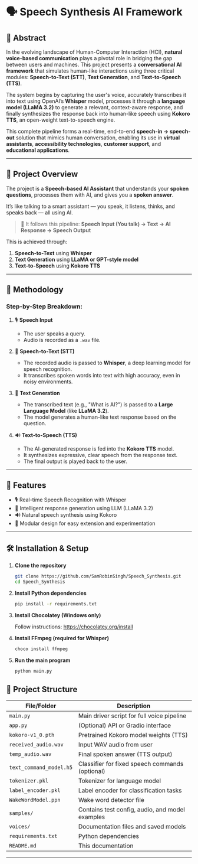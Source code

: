 # 🗣️ Speech Synthesis AI Framework


## 📝 Abstract

In the evolving landscape of Human-Computer Interaction (HCI), **natural voice-based communication** plays a pivotal role in bridging the gap between users and machines. This project presents a **conversational AI framework** that simulates human-like interactions using three critical modules: **Speech-to-Text (STT)**, **Text Generation**, and **Text-to-Speech (TTS)**.

The system begins by capturing the user's voice, accurately transcribes it into text using OpenAI’s **Whisper** model, processes it through a **language model (LLaMA 3.2)** to generate a relevant, context-aware response, and finally synthesizes the response back into human-like speech using **Kokoro TTS**, an open-weight text-to-speech engine.

This complete pipeline forms a real-time, end-to-end **speech-in → speech-out** solution that mimics human conversation, enabling its use in **virtual assistants**, **accessibility technologies**, **customer support**, and **educational applications**.

---

## 📌 Project Overview

The project is a **Speech-based AI Assistant** that understands your **spoken questions**, processes them with AI, and gives you a **spoken answer**.

It’s like talking to a smart assistant — you speak, it listens, thinks, and speaks back — all using AI.

> 🔄 It follows this pipeline:
**Speech Input (You talk) → Text → AI Response → Speech Output**

This is achieved through:
1. **Speech-to-Text** using **Whisper**
2. **Text Generation** using **LLaMA or GPT-style model**
3. **Text-to-Speech** using **Kokoro TTS**

---

## 🔬 Methodology

### Step-by-Step Breakdown:

1. 🎙️ **Speech Input**
   - The user speaks a query.
   - Audio is recorded as a `.wav` file.

2. 📝 **Speech-to-Text (STT)**
   - The recorded audio is passed to **Whisper**, a deep learning model for speech recognition.
   - It transcribes spoken words into text with high accuracy, even in noisy environments.

3. 🤖 **Text Generation**
   - The transcribed text (e.g., "What is AI?") is passed to a **Large Language Model** (like **LLaMA 3.2**).
   - The model generates a human-like text response based on the question.

4. 🔊 **Text-to-Speech (TTS)**
   - The AI-generated response is fed into the **Kokoro TTS** model.
   - It synthesizes expressive, clear speech from the response text.
   - The final output is played back to the user.

---

## 🚀 Features

- 🎙️ Real-time Speech Recognition with Whisper
- 🧠 Intelligent response generation using LLM (LLaMA 3.2)
- 🔊 Natural speech synthesis using Kokoro
- 📁 Modular design for easy extension and experimentation

---

## 🛠️ Installation & Setup

1. **Clone the repository**
   ```bash
   git clone https://github.com/SamRobinSingh/Speech_Synthesis.git
   cd Speech_Synthesis
2. **Install Python dependencies**
   ```bash
   pip install -r requirements.txt
3. **Install Chocolatey (Windows only)**
   
   Follow instructions: https://chocolatey.org/install
   
6. **Install FFmpeg (required for Whisper)**
   ```bash
   choco install ffmpeg
7. **Run the main program**
   ```bash
   python main.py
   
## 📁 Project Structure

| File/Folder              | Description                                             |
|--------------------------|---------------------------------------------------------|
| `main.py`                | Main driver script for full voice pipeline              |
| `app.py`                 | (Optional) API or Gradio interface                      |
| `kokoro-v1_0.pth`        | Pretrained Kokoro model weights (TTS)                   |
| `received_audio.wav`     | Input WAV audio from user                               |
| `temp_audio.wav`         | Final spoken answer (TTS output)                        |
| `text_command_model.h5`  | Classifier for fixed speech commands (optional)         |
| `tokenizer.pkl`          | Tokenizer for language model                            |
| `label_encoder.pkl`      | Label encoder for classification tasks                  |
| `WakeWordModel.ppn`      | Wake word detector file                                 |
| `samples/`               | Contains test config, audio, and model examples         |
| `voices/`                | Documentation files and saved models                    |
| `requirements.txt`       | Python dependencies                                     |
| `README.md`              | This documentation                                      |

---


